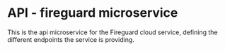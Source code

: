 # API - fireguard microservice

This is the api microservice for the Fireguard cloud service, defining the different endpoints the service is providing. 